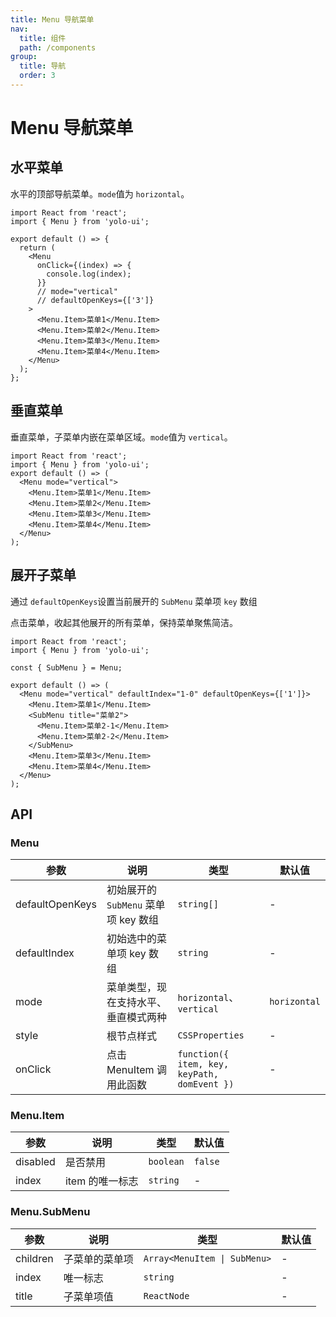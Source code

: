 ```yaml
---
title: Menu 导航菜单
nav:
  title: 组件
  path: /components
group:
  title: 导航
  order: 3
---
```


# Menu 导航菜单

## 水平菜单

水平的顶部导航菜单。`mode`值为 `horizontal`。

```tsx
import React from 'react';
import { Menu } from 'yolo-ui';

export default () => {
  return (
    <Menu
      onClick={(index) => {
        console.log(index);
      }}
      // mode="vertical"
      // defaultOpenKeys={['3']}
    >
      <Menu.Item>菜单1</Menu.Item>
      <Menu.Item>菜单2</Menu.Item>
      <Menu.Item>菜单3</Menu.Item>
      <Menu.Item>菜单4</Menu.Item>
    </Menu>
  );
};
```

## 垂直菜单

垂直菜单，子菜单内嵌在菜单区域。`mode`值为 `vertical`。

```tsx
import React from 'react';
import { Menu } from 'yolo-ui';
export default () => (
  <Menu mode="vertical">
    <Menu.Item>菜单1</Menu.Item>
    <Menu.Item>菜单2</Menu.Item>
    <Menu.Item>菜单3</Menu.Item>
    <Menu.Item>菜单4</Menu.Item>
  </Menu>
);
```

## 展开子菜单

通过 `defaultOpenKeys`设置当前展开的 `SubMenu` 菜单项 `key` 数组

点击菜单，收起其他展开的所有菜单，保持菜单聚焦简洁。

```tsx
import React from 'react';
import { Menu } from 'yolo-ui';

const { SubMenu } = Menu;

export default () => (
  <Menu mode="vertical" defaultIndex="1-0" defaultOpenKeys={['1']}>
    <Menu.Item>菜单1</Menu.Item>
    <SubMenu title="菜单2">
      <Menu.Item>菜单2-1</Menu.Item>
      <Menu.Item>菜单2-2</Menu.Item>
    </SubMenu>
    <Menu.Item>菜单3</Menu.Item>
    <Menu.Item>菜单4</Menu.Item>
  </Menu>
);
```

## API

### Menu

| 参数 | 说明 | 类型 | 默认值 |
| --- | --- | --- | --- |
| defaultOpenKeys | 初始展开的 `SubMenu` 菜单项 key 数组 | `string[]` | - |
| defaultIndex | 初始选中的菜单项 key 数组 | `string` | - |
| mode | 菜单类型，现在支持水平、垂直模式两种 | `horizontal`、`vertical` | `horizontal` |
| style | 根节点样式 | `CSSProperties` | - |
| onClick | 点击 MenuItem 调用此函数 | `function({ item, key, keyPath, domEvent })` | - |

### Menu.Item

| 参数     | 说明            | 类型      | 默认值  |
| -------- | --------------- | --------- | ------- |
| disabled | 是否禁用        | `boolean` | `false` |
| index    | item 的唯一标志 | `string`  | -       |

### Menu.SubMenu

| 参数     | 说明           | 类型                         | 默认值 |
| -------- | -------------- | ---------------------------- | ------ |
| children | 子菜单的菜单项 | `Array<MenuItem \| SubMenu>` | -      |
| index    | 唯一标志       | `string`                     | -      |
| title    | 子菜单项值     | `ReactNode`                  | -      |
